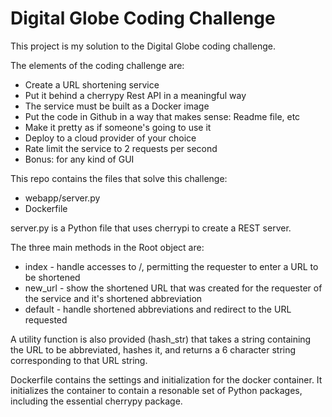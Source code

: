 # Digital Globe Coding Challenge

This project is my solution to the Digital Globe coding challenge.

The elements of the coding challenge are:
  * Create a URL shortening service
  * Put it behind a cherrypy Rest API in a meaningful way
  * The service must be built as a Docker image
  * Put the code in Github in a way that makes sense: Readme file, etc  	
  * Make it pretty as if someone's going to use it
  * Deploy to a cloud provider of your choice
  * Rate limit the service to 2 requests per second
  * Bonus: for any kind of GUI 

This repo contains the files that solve this challenge:
  * webapp/server.py
  * Dockerfile

server.py is a Python file that uses cherrypi to create a REST server. 

The three main methods in the Root object are:
  * index - handle accesses to /, permitting the requester to enter a URL to be shortened
  * new_url - show the shortened URL that was created for the requester of the service and it's shortened abbreviation
  * default - handle shortened abbreviations and redirect to the URL requested
  
A utility function is also provided (hash_str) that takes a string containing the URL to be abbreviated, hashes it, and returns a 6 character string corresponding to that URL string.

Dockerfile contains the settings and initialization for the docker container. It initializes the container to contain a resonable set of Python packages, including the essential cherrypy package.

